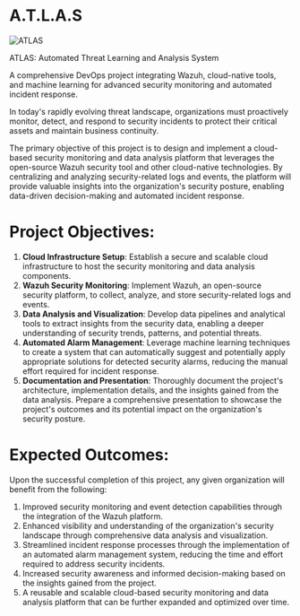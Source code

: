 # A.T.L.A.S

![ATLAS](https://github.com/user-attachments/assets/9913a6a9-7e50-4fb0-83bd-979156db7ef7)

ATLAS: Automated Threat Learning and Analysis System

A comprehensive DevOps project integrating Wazuh, cloud-native tools, and machine learning for advanced security monitoring and automated incident response.

In today's rapidly evolving threat landscape, organizations must proactively monitor, detect, and respond to security incidents to protect their critical assets and maintain business continuity.

The primary objective of this project is to design and implement a cloud-based security monitoring and data analysis platform that leverages the open-source Wazuh security tool and other cloud-native technologies. By centralizing and analyzing security-related logs and events, the platform will provide valuable insights into the organization's security posture, enabling data-driven decision-making and automated incident response.

# **Project Objectives:**

1. **Cloud Infrastructure Setup**: Establish a secure and scalable cloud infrastructure to host the security monitoring and data analysis components.
2. **Wazuh Security Monitoring**: Implement Wazuh, an open-source security platform, to collect, analyze, and store security-related logs and events.
3. **Data Analysis and Visualization**: Develop data pipelines and analytical tools to extract insights from the security data, enabling a deeper understanding of security trends, patterns, and potential threats.
4. **Automated Alarm Management**: Leverage machine learning techniques to create a system that can automatically suggest and potentially apply appropriate solutions for detected security alarms, reducing the manual effort required for incident response.
5. **Documentation and Presentation**: Thoroughly document the project's architecture, implementation details, and the insights gained from the data analysis. Prepare a comprehensive presentation to showcase the project's outcomes and its potential impact on the organization's security posture.

# **Expected Outcomes:**

Upon the successful completion of this project, any given organization will benefit from the following:

1. Improved security monitoring and event detection capabilities through the integration of the Wazuh platform.
2. Enhanced visibility and understanding of the organization's security landscape through comprehensive data analysis and visualization.
3. Streamlined incident response processes through the implementation of an automated alarm management system, reducing the time and effort required to address security incidents.
4. Increased security awareness and informed decision-making based on the insights gained from the project.
5. A reusable and scalable cloud-based security monitoring and data analysis platform that can be further expanded and optimized over time.
